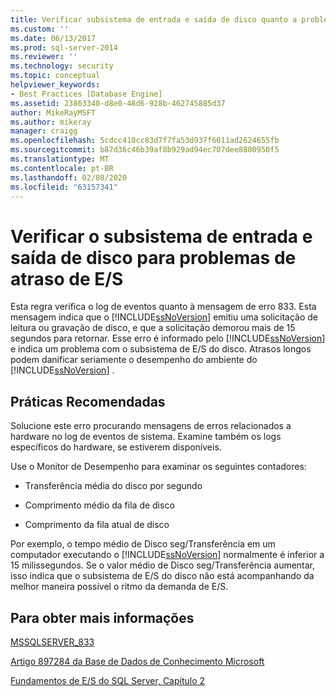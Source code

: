 ```yaml
---
title: Verificar subsistema de entrada e saída de disco quanto a problemas de atraso de E/S | Microsoft Docs
ms.custom: ''
ms.date: 06/13/2017
ms.prod: sql-server-2014
ms.reviewer: ''
ms.technology: security
ms.topic: conceptual
helpviewer_keywords:
- Best Practices [Database Engine]
ms.assetid: 23863340-d8e0-48d6-928b-462745885d37
author: MikeRayMSFT
ms.author: mikeray
manager: craigg
ms.openlocfilehash: 5cdcc410cc83d7f7fa53d937f6011ad2624655fb
ms.sourcegitcommit: b87d36c46b39af8b929ad94ec707dee8800950f5
ms.translationtype: MT
ms.contentlocale: pt-BR
ms.lasthandoff: 02/08/2020
ms.locfileid: "63157341"
---
```

# <a name="check-disk-input-and-output-subsystem-for-io-delay-problems"></a>Verificar o subsistema de entrada e saída de disco para problemas de atraso de E/S
  Esta regra verifica o log de eventos quanto à mensagem de erro 833. Esta mensagem indica que o [!INCLUDE[ssNoVersion](../../includes/ssnoversion-md.md)] emitiu uma solicitação de leitura ou gravação de disco, e que a solicitação demorou mais de 15 segundos para retornar. Esse erro é informado pelo [!INCLUDE[ssNoVersion](../../includes/ssnoversion-md.md)] e indica um problema com o subsistema de E/S do disco. Atrasos longos podem danificar seriamente o desempenho do ambiente do [!INCLUDE[ssNoVersion](../../includes/ssnoversion-md.md)] .  
  
## <a name="best-practices-recommendations"></a>Práticas Recomendadas  
 Solucione este erro procurando mensagens de erros relacionados a hardware no log de eventos de sistema. Examine também os logs específicos do hardware, se estiverem disponíveis.  
  
 Use o Monitor de Desempenho para examinar os seguintes contadores:  
  
-   Transferência média do disco por segundo  
  
-   Comprimento médio da fila de disco  
  
-   Comprimento da fila atual de disco  
  
 Por exemplo, o tempo médio de Disco seg/Transferência em um computador executando o [!INCLUDE[ssNoVersion](../../includes/ssnoversion-md.md)] normalmente é inferior a 15 milissegundos. Se o valor médio de Disco seg/Transferência aumentar, isso indica que o subsistema de E/S do disco não está acompanhando da melhor maneira possível o ritmo da demanda de E/S.  
  
## <a name="for-more-information"></a>Para obter mais informações  
 [MSSQLSERVER_833](../errors-events/mssqlserver-833-database-engine-error.md)  
  
 [Artigo 897284 da Base de Dados de Conhecimento Microsoft](https://go.microsoft.com/fwlink/?linkid=117743)  
  
 [Fundamentos de E/S do SQL Server, Capítulo 2](/previous-versions/sql/sql-server-2005/administrator/cc917726(v=technet.10))  
  
  
